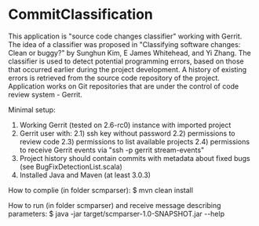 CommitClassification
====================
This application is "source code changes classifier" working with Gerrit.
The idea of a classifier was proposed in "Classifying software changes: Clean or buggy?" by Sunghun Kim, E James Whitehead, and Yi Zhang. 
The classifier is used to detect potential programming errors, based on those that occurred earlier during the project development. 
A history of existing errors is retrieved from the source code repository of the project.
Application works on Git repositories that are under the control of code review system - Gerrit. 

Minimal setup:
1) Working Gerrit (tested on 2.6-rc0) instance with imported project
2) Gerrit user with:
2.1) ssh key without password
2.2) permissions to review code
2.3) permissions to list available projects
2.4) permissions to receive Gerrit events via "ssh -p <port> <host> gerrit stream-events"
3) Project history should contain commits with metadata about fixed bugs (see BugFixDetectionList.scala)
4) Installed Java and Maven (at least 3.0.3)

How to complie (in folder scmparser):
$ mvn clean install 

How to run (in folder scmparser) and receive message describing parameters:
$ java -jar target/scmparser-1.0-SNAPSHOT.jar --help
